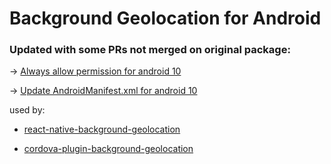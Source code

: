 # Background Geolocation for Android

### Updated with some PRs not merged on original package:

-> [Always allow permission for android 10](https://github.com/mauron85/background-geolocation-android/pull/52)

-> [Update AndroidManifest.xml for android 10](https://github.com/mauron85/background-geolocation-android/pull/51)

used by:

- [react-native-background-geolocation](https://github.com/mauron85/react-native-background-geolocation)

- [cordova-plugin-background-geolocation](https://github.com/mauron85/cordova-plugin-background-geolocation)

